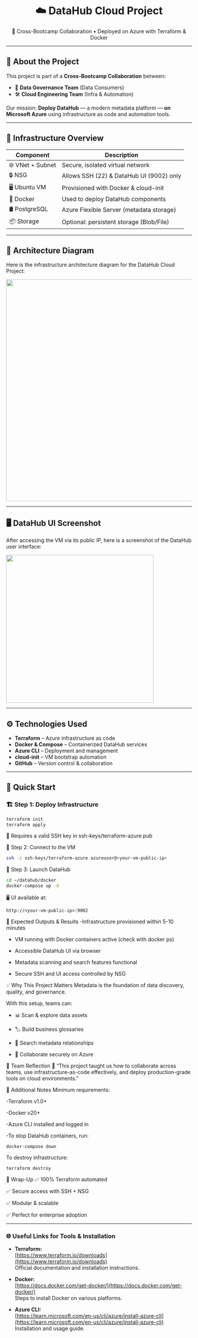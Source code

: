 <h1 align="center">☁️ DataHub Cloud Project</h1>
<p align="center">
  🚀 Cross-Bootcamp Collaboration • Deployed on Azure with Terraform & Docker
</p>

---

## 📌 About the Project

This project is part of a **Cross-Bootcamp Collaboration** between:  
- 🧠 **Data Governance Team** (Data Consumers)  
- 🛠️ **Cloud Engineering Team** (Infra & Automation)  

Our mission: **Deploy DataHub** — a modern metadata platform — **on Microsoft Azure** using infrastructure as code and automation tools.

---

## 🧱 Infrastructure Overview

| Component        | Description                                  |
|------------------|----------------------------------------------|
| 🌐 VNet + Subnet | Secure, isolated virtual network             |
| 🔒 NSG           | Allows SSH (22) & DataHub UI (9002) only     |
| 🖥️ Ubuntu VM     | Provisioned with Docker & cloud-init          |
| 🐳 Docker        | Used to deploy DataHub components             |
| 🛢️ PostgreSQL    | Azure Flexible Server (metadata storage)      |
| 📦 Storage       | Optional: persistent storage (Blob/File)      |

---

## 🧱 Architecture Diagram

Here is the infrastructure architecture diagram for the DataHub Cloud Project:

<img src="https://github.com/user-attachments/assets/68807507-92ee-468e-96aa-77199c7258cf" width="600" />

---

## 🖥️ DataHub UI Screenshot

After accessing the VM via its public IP, here is a screenshot of the DataHub user interface:

<img src="https://github.com/user-attachments/assets/e9dca1d1-5637-4013-b52a-2d47e3387cef" width="400" />

---

## ⚙️ Technologies Used

- **Terraform** – Azure infrastructure as code  
- **Docker & Compose** – Containerized DataHub services  
- **Azure CLI** – Deployment and management  
- **cloud-init** – VM bootstrap automation  
- **GitHub** – Version control & collaboration  

---

## 🚀 Quick Start

### 🏗️ Step 1: Deploy Infrastructure

```bash
terraform init
terraform apply

```
🔐 Requires a valid SSH key in ssh-keys/terraform-azure.pub

🔐 Step 2: Connect to the VM
```bash
ssh -i ssh-keys/terraform-azure azureuser@<your-vm-public-ip>
```


🧰 Step 3: Launch DataHub
```bash
cd ~/datahub/docker
docker-compose up -d
```


🖥️ UI available at:
```
http://<your-vm-public-ip>:9002
```


🧪 Expected Outputs & Results
-Infrastructure provisioned within 5-10 minutes

- VM running with Docker containers active (check with docker ps)

- Accessible DataHub UI via browser

- Metadata scanning and search features functional

- Secure SSH and UI access controlled by NSG


💡 Why This Project Matters
Metadata is the foundation of data discovery, quality, and governance.

With this setup, teams can:

- 📊 Scan & explore data assets

- 🏷️ Build business glossaries

- 🔎 Search metadata relationships

- 🔐 Collaborate securely on Azure


🧠 Team Reflection
💬 “This project taught us how to collaborate across teams, use infrastructure-as-code effectively, and deploy production-grade tools on cloud environments.”


🧾 Additional Notes
Minimum requirements:

-Terraform v1.0+

-Docker v20+

-Azure CLI installed and logged in

-To stop DataHub containers, run:
```
docker-compose down
```

To destroy infrastructure:
```
terraform destroy
```


🏁 Wrap-Up
✅ 100% Terraform automated

✅ Secure access with SSH + NSG

✅ Modular & scalable

✅ Perfect for enterprise adoption

---

### 🌐 Useful Links for Tools & Installation

- **Terraform:**  
  [https://www.terraform.io/downloads](https://www.terraform.io/downloads)  
  Official documentation and installation instructions.

- **Docker:**  
  [https://docs.docker.com/get-docker/](https://docs.docker.com/get-docker/)  
  Steps to install Docker on various platforms.

- **Azure CLI:**  
  [https://learn.microsoft.com/en-us/cli/azure/install-azure-cli](https://learn.microsoft.com/en-us/cli/azure/install-azure-cli)  
  Installation and usage guide.
```

